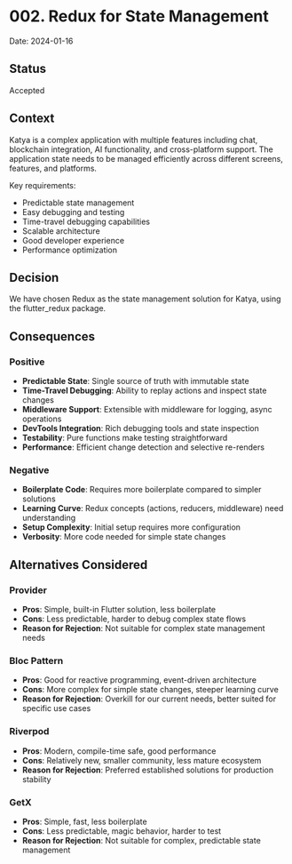 # 002. Redux for State Management

Date: 2024-01-16

## Status

Accepted

## Context

Katya is a complex application with multiple features including chat, blockchain integration, AI functionality, and cross-platform support. The application state needs to be managed efficiently across different screens, features, and platforms.

Key requirements:
- Predictable state management
- Easy debugging and testing
- Time-travel debugging capabilities
- Scalable architecture
- Good developer experience
- Performance optimization

## Decision

We have chosen Redux as the state management solution for Katya, using the flutter_redux package.

## Consequences

### Positive
- **Predictable State**: Single source of truth with immutable state
- **Time-Travel Debugging**: Ability to replay actions and inspect state changes
- **Middleware Support**: Extensible with middleware for logging, async operations
- **DevTools Integration**: Rich debugging tools and state inspection
- **Testability**: Pure functions make testing straightforward
- **Performance**: Efficient change detection and selective re-renders

### Negative
- **Boilerplate Code**: Requires more boilerplate compared to simpler solutions
- **Learning Curve**: Redux concepts (actions, reducers, middleware) need understanding
- **Setup Complexity**: Initial setup requires more configuration
- **Verbosity**: More code needed for simple state changes

## Alternatives Considered

### Provider
- **Pros**: Simple, built-in Flutter solution, less boilerplate
- **Cons**: Less predictable, harder to debug complex state flows
- **Reason for Rejection**: Not suitable for complex state management needs

### Bloc Pattern
- **Pros**: Good for reactive programming, event-driven architecture
- **Cons**: More complex for simple state changes, steeper learning curve
- **Reason for Rejection**: Overkill for our current needs, better suited for specific use cases

### Riverpod
- **Pros**: Modern, compile-time safe, good performance
- **Cons**: Relatively new, smaller community, less mature ecosystem
- **Reason for Rejection**: Preferred established solutions for production stability

### GetX
- **Pros**: Simple, fast, less boilerplate
- **Cons**: Less predictable, magic behavior, harder to test
- **Reason for Rejection**: Not suitable for complex, predictable state management
